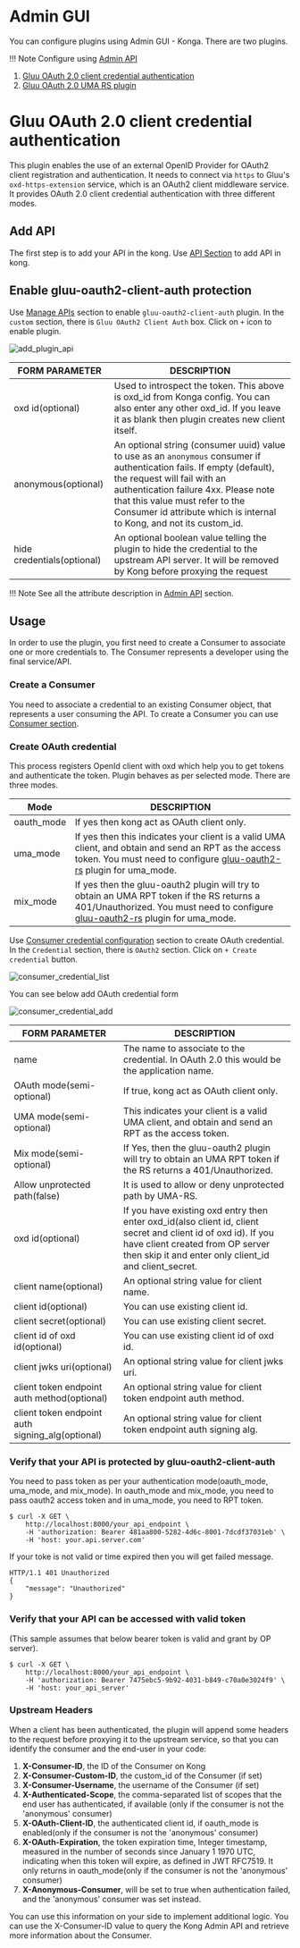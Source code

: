 # Admin GUI

You can configure plugins using Admin GUI - Konga. There are two plugins. 

!!! Note
    Configure using [Admin API](./api.md)
    
1. [Gluu OAuth 2.0 client credential authentication](#gluu-oauth-20-client-credential-authentication)
2. [Gluu OAuth 2.0 UMA RS plugin](#gluu-oauth-20-uma-rs-plugin)

# Gluu OAuth 2.0 client credential authentication

This plugin enables the use of an external OpenID Provider for OAuth2 client registration and authentication. It needs to connect via `https` to Gluu's `oxd-https-extension` service, which is an OAuth2 client middleware service. It provides OAuth 2.0 client credential authentication with three different modes.

## Add API

The first step is to add your API in the kong. Use [API Section](../admin-gui.md#3-apis) to add API in kong.

## Enable gluu-oauth2-client-auth protection

Use [Manage APIs](../admin-gui.md#manage-apis) section to enable `gluu-oauth2-client-auth` plugin. In the `custom` section, there is `Gluu OAuth2 Client Auth` box. Click on `+` icon to enable plugin.

![add_plugin_api](../img/3_1_add_plugin_api.png)

| **FORM PARAMETER** | **DESCRIPTION** |
|---------------|-----------------|
| oxd id(optional) | Used to introspect the token. This above is oxd_id from Konga config. You can also enter any other oxd_id. If you leave it as blank then plugin creates new client itself. |
| anonymous(optional) | An optional string (consumer uuid) value to use as an `anonymous` consumer if authentication fails. If empty (default), the request will fail with an authentication failure 4xx. Please note that this value must refer to the Consumer id attribute which is internal to Kong, and not its custom_id. |
| hide credentials(optional) | An optional boolean value telling the plugin to hide the credential to the upstream API server. It will be removed by Kong before proxying the request |

!!! Note
    See all the attribute description in [Admin API](api.md#enable-gluu-oauth2-client-auth-protection) section. 

## Usage

In order to use the plugin, you first need to create a Consumer to associate one or more credentials to. The Consumer represents a developer using the final service/API.

### Create a Consumer

You need to associate a credential to an existing Consumer object, that represents a user consuming the API. To create a Consumer you can use [Consumer section](../admin-gui.md#4-consumers).

### Create OAuth credential

This process registers OpenId client with oxd which help you to get tokens and authenticate the token. Plugin behaves as per selected mode. There are three modes. 

| Mode | DESCRIPTION |
|----------------|-------------|
| oauth_mode | If yes then kong act as OAuth client only. |
| uma_mode | If yes then this indicates your client is a valid UMA client, and obtain and send an RPT as the access token. You must need to configure [gluu-oauth2-rs](https://github.com/GluuFederation/gluu-gateway/tree/master/gluu-oauth2-rs) plugin for uma_mode. |
| mix_mode | If yes then the gluu-oauth2 plugin will try to obtain an UMA RPT token if the RS returns a 401/Unauthorized. You must need to configure [gluu-oauth2-rs](https://github.com/GluuFederation/gluu-gateway/tree/master/gluu-oauth2-rs) plugin for uma_mode. |

Use [Consumer credential configuration](../admin-gui.md#consumer-credential-configuration) section to create OAuth credential. In the `Credential` section, there is `OAuth2` section. Click on `+ Create credential` button.

![consumer_credential_list](../img/4_1_consumer_credential_list.png)

You can see below add OAuth credential form

![consumer_credential_add](../img/4_2_consumer_credential_add.png)

| FORM PARAMETER | DESCRIPTION |
|----------------|-------------|
| name | The name to associate to the credential. In OAuth 2.0 this would be the application name. |
| OAuth mode(semi-optional) | If true, kong act as OAuth client only. |
| UMA mode(semi-optional) | This indicates your client is a valid UMA client, and obtain and send an RPT as the access token. |
| Mix mode(semi-optional) | If Yes, then the gluu-oauth2 plugin will try to obtain an UMA RPT token if the RS returns a 401/Unauthorized. |
| Allow unprotected path(false) | It is used to allow or deny unprotected path by UMA-RS. |
| oxd id(optional) | If you have existing oxd entry then enter oxd_id(also client id, client secret and client id of oxd id). If you have client created from OP server then skip it and enter only client_id and client_secret. |
| client name(optional) | An optional string value for client name. |
| client id(optional) | You can use existing client id. |
| client secret(optional) | You can use existing client secret. |
| client id of oxd id(optional) | You can use existing client id of oxd id. |
| client jwks uri(optional) | An optional string value for client jwks uri. |
| client token endpoint auth method(optional) | An optional string value for client token endpoint auth method. |
| client token endpoint auth signing_alg(optional) | An optional string value for client token endpoint auth signing alg. |

### Verify that your API is protected by gluu-oauth2-client-auth

You need to pass token as per your authentication mode(oauth_mode, uma_mode, and mix_mode). In oauth_mode and mix_mode, you need to pass oauth2 access token and in uma_mode, you need to RPT token.

```
$ curl -X GET \
    http://localhost:8000/your_api_endpoint \
    -H 'authorization: Bearer 481aa800-5282-4d6c-8001-7dcdf37031eb' \
    -H 'host: your.api.server.com'
```

If your toke is not valid or time expired then you will get failed message.

```
HTTP/1.1 401 Unauthorized
{
    "message": "Unauthorized"
}
```

### Verify that your API can be accessed with valid token
(This sample assumes that below bearer token is valid and grant by OP server).

```
$ curl -X GET \
    http://localhost:8000/your_api_endpoint \
    -H 'authorization: Bearer 7475ebc5-9b92-4031-b849-c70a0e3024f9' \
    -H 'host: your_api_server'
```

### Upstream Headers
When a client has been authenticated, the plugin will append some headers to the request before proxying it to the upstream service, so that you can identify the consumer and the end-user in your code:
1. **X-Consumer-ID**, the ID of the Consumer on Kong
2. **X-Consumer-Custom-ID**, the custom_id of the Consumer (if set)
3. **X-Consumer-Username**, the username of the Consumer (if set)
4. **X-Authenticated-Scope**, the comma-separated list of scopes that the end user has authenticated, if available (only if the consumer is not the 'anonymous' consumer)
5. **X-OAuth-Client-ID**, the authenticated client id, if oauth_mode is enabled(only if the consumer is not the 'anonymous' consumer)
6. **X-OAuth-Expiration**, the token expiration time, Integer timestamp, measured in the number of seconds since January 1 1970 UTC, indicating when this token will expire, as defined in JWT RFC7519. It only returns in oauth_mode(only if the consumer is not the 'anonymous' consumer)
7. **X-Anonymous-Consumer**, will be set to true when authentication failed, and the 'anonymous' consumer was set instead.

You can use this information on your side to implement additional logic. You can use the X-Consumer-ID value to query the Kong Admin API and retrieve more information about the Consumer.
